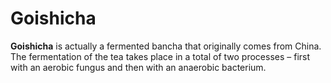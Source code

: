 # Goishicha

**Goishicha** is actually a fermented bancha that originally comes from China. The fermentation of the tea takes place in a total of two processes – first with an aerobic fungus and then with an anaerobic bacterium.
